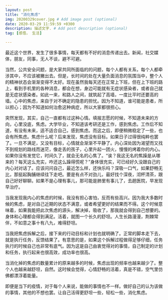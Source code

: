 ```yaml
---
layout: post
title: "消化焦虑"
img: 20200329cover.jpg # Add image post (optional)
date: 2020-03-29 11:59:59 +0300
description: 描述文字. # Add post description (optional)
tag: [感悟， 生活]

---
```


最近这个世界，发生了很多事情，每天都有不好的消息传递出去。新闻，社交媒体，朋友，同事，无人不谈，避不可避。

当然，公共安全问题，是大家共同所面临的的问题，每个人都有关系，每个人都牵涉其中，不应该被撇出去。但是，长时间的处在大量负面消息的氛围当中，整个人的精神状态会渐渐变得不太好。现在虽然我每天还在正常上下班，但在上下班的路上，看到手机里的各种消息，都会在想，身边可能就有无症状感染者，或者自己就是无症状感染者。如此一来，和路人之间，就筑起了高墙，一度比平时还要高的墙。心中的焦虑，来自于对不确定的隐患的担忧。因为不知道，谁可能是患者，所以担心；因为不知道如何治愈这种病症，所以大家都很担心。

突然发现，其实，自己一直都有过这种心情。填报志愿的时候，不知道未来的方向，心里没底，焦虑。大学毕业，不知道该考研还是工作，感到焦虑。工作后不知道，有没有未来，适不适合自己，感到焦虑。而这之后，即便稍微稳定了一些，也会有所焦虑。焦虑什么呢？后来发现，焦虑没有目标。如果日子过得很纯粹也罢了。一旦不满足，又没有目标，心情就会渐渐不平静了。内心深处因为渴望而又找不到规划的路线而迷茫，像走丢的孩子，心里升起一团火，慢慢的烤着你的内心。如果你没有发觉它，时间久了，就会无名的心焦了。“诶？我这无名的焦躁是从哪来的？每天这么充实，咋还这么躁得慌呢？”身体很充实，可已经好久没跟自己的内心对对话了。应该问问自己，最近怎么样，还快乐吗？深吸一口气，如果舒畅无比，那挺起胸脯继续往下走吧。要是有点不对劲儿，最好找个深夜，沏杯清茶，跟自己好好聊聊。如果不是心理有事儿，那可能是肺里有事儿了，去趟医院，早发现早治疗。

当我发现我内心的焦虑的时候，我没有担心害怕，反而有些高兴。因为我大多数时候的焦虑，是对自己近期的状态不满意，或者希望更好的结果而不得。这个时候意味着，如果我能把此次焦虑的源头，解决掉，吸收了，那我就会得到自己想要的。身体和心理都会得到满足。活着，就图一个长久的舒坦。人生长路漫漫，荆棘常伴，不如意之事十有八九，难得舒坦。

当我把焦虑拆解之后，接下来的行动目标和计划也就明确了。正常的脚本走下去，就是执行任务，反馈结果了。有意思的是，如果这个拆解过程做得足够仔细，任务执行的时候自己也非常有底气。因为这是自己由衷觉得对的事情，自己制定的计划和任务，执行起来也很高效，成功率也很高。

当消化掉的焦虑的数量累计的原来越多的时候，焦虑出现的频率也越来越少了。整个人也越来越舒坦，自然。这时候会觉得，心情舒畅的活着，真是不错，空气里仿佛都漂浮着能量。

即便是当下的疫情，对于每个人来说，能做的事情也不一样。做好自己的认为该做的事情，其他的不想也罢。让自己活得更舒坦一些，轻松一些，消化焦虑。

